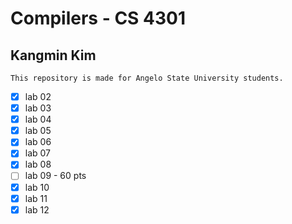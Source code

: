 # Compilers - CS 4301

## Kangmin Kim

```
This repository is made for Angelo State University students.
```
- [x] lab 02
- [x] lab 03
- [x] lab 04
- [x] lab 05
- [x] lab 06
- [x] lab 07
- [x] lab 08
- [ ] lab 09 - 60 pts
- [x] lab 10
- [x] lab 11
- [x] lab 12
